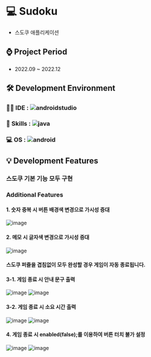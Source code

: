# 💻 Sudoku
  - 스도쿠 애플리케이션

## ⌚ Project Period
  - 2022.09 ~ 2022.12

## 🛠 Development Environment
  ### 👩‍💻 IDE : ![androidstudio](https://img.shields.io/badge/Android_Studio-3DDC84?style=for-the-badge&logo=android-studio&logoColor=white)
  ### 🚀 Skills : ![java](https://img.shields.io/badge/Java-ED8B00?style=for-the-badge&logo=openjdk&logoColor=white)
  ### 💻 OS : ![android](https://img.shields.io/badge/Android-3DDC84?style=for-the-badge&logo=android&logoColor=white)

## 💡 Development Features
### 스도쿠 기본 기능 모두 구현

### Additional Features

#### 1. 숫자 중복 시 버튼 배경색 변경으로 가시성 증대
![image](https://github.com/r3795/Sudoku/assets/105268338/757dc712-dffa-42cc-afc6-11fcf7149f4e)

#### 2. 메모 시 글자색 변경으로 가시성 증대
![image](https://github.com/r3795/Sudoku/assets/105268338/53ae246c-3bb6-44e0-b4f8-c43d8a7d70a4)

#### 스도쿠 퍼즐을 겹침없이 모두 완성할 경우 게임이 자동 종료됩니다. 

#### 3-1. 게임 종료 시 안내 문구 출력
![image](https://github.com/r3795/Sudoku/assets/105268338/2321ec83-4d84-4039-8d3c-140deb0362f2)
![image](https://github.com/r3795/Sudoku/assets/105268338/4736f799-38b0-4233-b236-33a96bcd6cdc)

#### 3-2. 게임 종료 시 소요 시간 출력
![image](https://github.com/r3795/Sudoku/assets/105268338/a3553bf2-8aa6-41bb-a4a6-ed8d05e9cc4b)
![image](https://github.com/r3795/Sudoku/assets/105268338/accbf4e2-8a81-4143-8f89-7fc9025c14ef)

#### 4. 게임 종료 시 enabled(false);를 이용하여 버튼 터치 불가 설정
![image](https://github.com/r3795/Sudoku/assets/105268338/1207c4e9-fefc-4990-aeff-420ca9b18a79)
![image](https://github.com/r3795/Sudoku/assets/105268338/03b98703-d4a9-45f2-a6e7-f0c11a37fb10)
